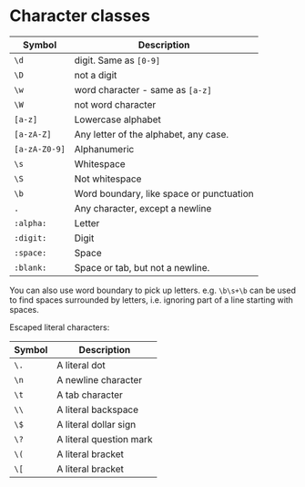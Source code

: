 # Character classes

| Symbol        | Description                              |
| ------------- | ---------------------------------------- |
| `\d `         | digit. Same as `[0-9]`                   |
| `\D`          | not a digit                              |
| `\w`          | word character  - same as `[a-z]`        |
| `\W`          | not word character                       |
| `[a-z]`       | Lowercase alphabet                       |
| `[a-zA-Z]`    | Any letter of the alphabet, any case.    |
| `[a-zA-Z0-9]` | Alphanumeric                             |
| `\s`          | Whitespace                               |
| `\S`          | Not whitespace                           |
| `\b`          | Word boundary, like space or punctuation |
| `.`           | Any character, except a newline          |
| `:alpha:`     | Letter                                   |
| `:digit:`     | Digit                                    |
| `:space:`     | Space                                    |
| `:blank:`     | Space or tab, but not a newline.         |

You can also use word boundary to pick up letters. e.g. `\b\s+\b` can be used to find spaces surrounded by letters, i.e. ignoring part of a line starting with spaces.

Escaped literal characters:

| Symbol | Description             |
| ------ | ----------------------- |
| `\.`   | A literal dot           |
| `\n`   | A newline character     |
| `\t`  | A tab character         |
| `\\`   | A literal backspace     |
| `\$`   | A literal dollar sign   |
| `\?`   | A literal question mark |
| `\(`   | A literal bracket       |
| `\[`   | A literal bracket       |

